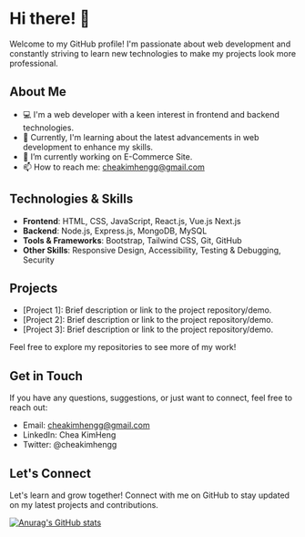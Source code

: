 # Hi there! 👋

Welcome to my GitHub profile! I'm passionate about web development and constantly striving to learn new technologies to make my projects look more professional.

## About Me

- 💻 I'm a web developer with a keen interest in frontend and backend technologies.
- 🌱 Currently, I'm learning about the latest advancements in web development to enhance my skills.
- 🔭 I’m currently working on E-Commerce Site.
- 📫 How to reach me: cheakimhengg@gmail.com
  
## Technologies & Skills

- **Frontend**: HTML, CSS, JavaScript, React.js, Vue.js Next.js
- **Backend**: Node.js, Express.js, MongoDB, MySQL
- **Tools & Frameworks**: Bootstrap, Tailwind CSS, Git, GitHub
- **Other Skills**: Responsive Design, Accessibility, Testing & Debugging, Security

## Projects

- [Project 1]: Brief description or link to the project repository/demo.
- [Project 2]: Brief description or link to the project repository/demo.
- [Project 3]: Brief description or link to the project repository/demo.

Feel free to explore my repositories to see more of my work!

## Get in Touch

If you have any questions, suggestions, or just want to connect, feel free to reach out:

- Email: cheakimhengg@gmail.com
- LinkedIn: Chea KimHeng
- Twitter: @cheakimhengg

## Let's Connect

Let's learn and grow together! Connect with me on GitHub to stay updated on my latest projects and contributions.

[![Anurag's GitHub stats](https://github-readme-stats.vercel.app/api?username=cheakimhengg)](https://github.com/cheakimhengg/github-readme-stats)

<!--
**cheakimhengg/cheakimhengg** is a ✨ _special_ ✨ repository because its `README.md` (this file) appears on your GitHub profile.

Here are some ideas to get you started:

- 🔭 I’m currently working on ...
- 🌱 I’m currently learning ...
- 👯 I’m looking to collaborate on ...
- 🤔 I’m looking for help with ...
- 💬 Ask me about ...
- 📫 How to reach me: ...
- 😄 Pronouns: ...
- ⚡ Fun fact: ...
-->
